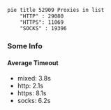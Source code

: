 
```mermaid
pie title 52909 Proxies in list
    "HTTP" : 29080
    "HTTPS": 11069
    "SOCKS" : 19396
```

### Some Info
#### Average Timeout

- mixed: 3.8s
- http: 2.1s
- https: 8.1s
- socks: 6.2s